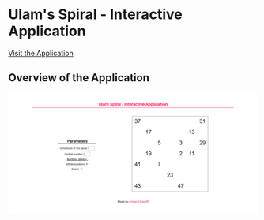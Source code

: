 # Ulam's Spiral - Interactive Application

[Visit the Application](https://editor.p5js.org/armandwayoff/present/q7rzZCcgv)

## Overview of the Application

![overview-application](illustration_image/overview-application.png)
